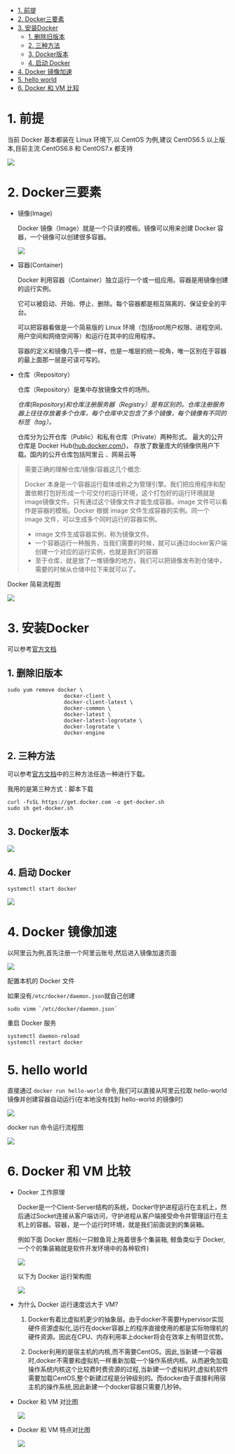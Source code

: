 - [1. 前提](#1-前提)
- [2. Docker三要素](#2-docker三要素)
- [3. 安装Docker](#3-安装docker)
  - [1. 删除旧版本](#1-删除旧版本)
  - [2. 三种方法](#2-三种方法)
  - [3. Docker版本](#3-docker版本)
  - [4. 启动 Docker](#4-启动-docker)
- [4. Docker 镜像加速](#4-docker-镜像加速)
- [5. hello world](#5-hello-world)
- [6. Docker 和 VM 比较](#6-docker-和-vm-比较)
# 1. 前提

当前 Docker 基本都装在 Linux 环境下,以 CentOS 为例,建议 CentOS6.5 以上版本,目前主流 CentOS6.8 和 CentOS7.x 都支持

![](https://gitee.com/krislin_zhao/IMGcloud/raw/master/img/20200525141301.png)

# 2. Docker三要素

* 镜像(Image)

  Docker 镜像（Image）就是一个只读的模板。镜像可以用来创建 Docker 容器，一个镜像可以创建很多容器。

  ![](https://gitee.com/krislin_zhao/IMGcloud/raw/master/img/20200525141456.png)

* 容器(Container)

  Docker 利用容器（Container）独立运行一个或一组应用。容器是用镜像创建的运行实例。

  它可以被启动、开始、停止、删除。每个容器都是相互隔离的、保证安全的平台。

  可以把容器看做是一个简易版的 Linux 环境（包括root用户权限、进程空间、用户空间和网络空间等）和运行在其中的应用程序。

  容器的定义和镜像几乎一模一样，也是一堆层的统一视角，唯一区别在于容器的最上面那一层是可读可写的。

* 仓库（Repository）

  仓库（Repository）是集中存放镜像文件的场所。

  *仓库(Repository)和仓库注册服务器（Registry）是有区别的。仓库注册服务器上往往存放着多个仓库，每个仓库中又包含了多个镜像，每个镜像有不同的标签（tag）。*

  仓库分为公开仓库（Public）和私有仓库（Private）两种形式。 最大的公开仓库是 Docker Hub([hub.docker.com/](https://hub.docker.com/))， 存放了数量庞大的镜像供用户下载。国内的公开仓库包括阿里云 、网易云等



>需要正确的理解仓库/镜像/容器这几个概念:
>
>Docker 本身是一个容器运行载体或称之为管理引擎。我们把应用程序和配置依赖打包好形成一个可交付的运行环境，这个打包好的运行环境就是 image镜像文件。只有通过这个镜像文件才能生成容器。image 文件可以看作是容器的模板。Docker 根据 image 文件生成容器的实例。同一个 image 文件，可以生成多个同时运行的容器实例。
>
>- image 文件生成容器实例，称为镜像文件。
>- 一个容器运行一种服务，当我们需要的时候，就可以通过docker客户端创建一个对应的运行实例，也就是我们的容器
>- 至于仓库，就是放了一堆镜像的地方，我们可以把镜像发布到仓储中，需要的时候从仓储中拉下来就可以了。

Docker 简易流程图

![](https://gitee.com/krislin_zhao/IMGcloud/raw/master/img/20200525141906.png)

# 3. 安装Docker

可以参考[官方文档](https://docs.docker.com/engine/install/centos/)

## 1. 删除旧版本

```shell
sudo yum remove docker \
                  docker-client \
                  docker-client-latest \
                  docker-common \
                  docker-latest \
                  docker-latest-logrotate \
                  docker-logrotate \
                  docker-engine
```

## 2. 三种方法

可以参考[官方文档](https://docs.docker.com/engine/install/centos/)中的三种方法任选一种进行下载。

我用的是第三种方式：脚本下载

```shell
curl -fsSL https://get.docker.com -o get-docker.sh
sudo sh get-docker.sh
```

## 3. Docker版本

![](https://gitee.com/krislin_zhao/IMGcloud/raw/master/img/20200525144151.png)

## 4. 启动 Docker

```shell
systemctl start docker
```



![](https://gitee.com/krislin_zhao/IMGcloud/raw/master/img/20200525144532.png)

# 4. Docker 镜像加速

以阿里云为例,首先注册一个阿里云账号,然后进入镜像加速页面

![](https://gitee.com/krislin_zhao/IMGcloud/raw/master/img/20200525145414.png)

配置本机的 Docker 文件

如果没有`/etc/docker/daemon.json`就自己创建

```shell
sudo vimm `/etc/docker/daemon.json`
```

重启 Docker 服务

```shell
systemctl daemon-reload
systemctl restart docker
```

# 5. hello world

直接通过 `docker run hello-world` 命令,我们可以直接从阿里云拉取 hello-world 镜像并创建容器自动运行(在本地没有找到 hello-world 的镜像时)

![](https://gitee.com/krislin_zhao/IMGcloud/raw/master/img/20200525145905.png)

docker run 命令运行流程图

![](https://gitee.com/krislin_zhao/IMGcloud/raw/master/img/20200525145919.png)

# 6. Docker 和 VM 比较

* Docker 工作原理

  Docker是一个Client-Server结构的系统，Docker守护进程运行在主机上，然后通过Socket连接从客户端访问，守护进程从客户端接受命令并管理运行在主机上的容器。容器，是一个运行时环境，就是我们前面说到的集装箱。

  例如下面 Docker 图标(一只鲸鱼背上拖着很多个集装箱, 鲸鱼类似于 Docker,一个个的集装箱就是软件开发环境中的各种软件)

  ![](https://gitee.com/krislin_zhao/IMGcloud/raw/master/img/20200525150049.png)

  以下为 Docker 运行架构图

  ![](https://gitee.com/krislin_zhao/IMGcloud/raw/master/img/20200525150122.png)

* 为什么 Docker 运行速度远大于 VM?

  1. Docker有着比虚拟机更少的抽象层。由于docker不需要Hypervisor实现硬件资源虚拟化,运行在docker容器上的程序直接使用的都是实际物理机的硬件资源。因此在CPU、内存利用率上docker将会在效率上有明显优势。

  2. Docker利用的是宿主机的内核,而不需要CentOS。因此,当新建一个容器时,docker不需要和虚拟机一样重新加载一个操作系统内核。从而避免加载操作系统内核这个比较费时费资源的过程,当新建一个虚拟机时,虚拟机软件需要加载CentOS,整个新建过程是分钟级别的。而docker由于直接利用宿主机的操作系统,因此新建一个docker容器只需要几秒钟。

* Docker 和 VM 对比图

  ![](https://gitee.com/krislin_zhao/IMGcloud/raw/master/img/20200525150538.png)

* Docker 和 VM 特点对比图

  ![](https://gitee.com/krislin_zhao/IMGcloud/raw/master/img/20200525150633.png)
